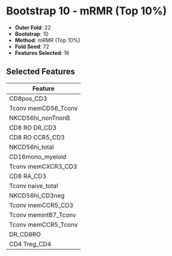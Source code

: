 # Bootstrap 10 - mRMR (Top 10%)

- **Outer Fold**: 22
- **Bootstrap**: 10
- **Method**: mRMR (Top 10%)
- **Fold Seed**: 72
- **Features Selected**: 16

## Selected Features

| Feature |
|---------|
| CD8pos_CD3 |
| Tconv memCD56_Tconv |
| NKCD56hi_nonTnonB |
| CD8 RO DR_CD3 |
| CD8 RO CCR5_CD3 |
| NKCD56hi_total |
| CD16mono_myeloid |
| Tconv memCXCR3_CD3 |
| CD8 RA_CD3 |
| Tconv naive_total |
| NKCD56hi_CD3neg |
| Tconv memCCR5_CD3 |
| Tconv memintB7_Tconv |
| Tconv memCCR5_Tconv |
| DR_CD8RO |
| CD4 Treg_CD4 |
